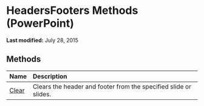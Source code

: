 
# HeadersFooters Methods (PowerPoint)

 **Last modified:** July 28, 2015


## Methods



|**Name**|**Description**|
|:-----|:-----|
| [Clear](ce2aed25-aef4-a090-a540-bc09fa26e653.md)|Clears the header and footer from the specified slide or slides.|

